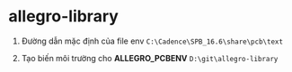 # allegro-library

1. Đường dẫn mặc định của file env `C:\Cadence\SPB_16.6\share\pcb\text`

2. Tạo biến môi trường cho **ALLEGRO_PCBENV** `D:\git\allegro-library`